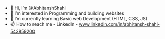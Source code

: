 - 👋 Hi, I’m @AbhitanshShahi
- 👀 I’m interested in Programming and building websites
- 🌱 I’m currently learning Basic web Development (HTML, CSS, JS)
- 📫 How to reach me - LinkedIn - www.linkedin.com/in/abhitansh-shahi-543859200

<!---
AbhitanshShahi/AbhitanshShahi is a ✨ special ✨ repository because its `README.md` (this file) appears on your GitHub profile.
You can click the Preview link to take a look at your changes.
--->
